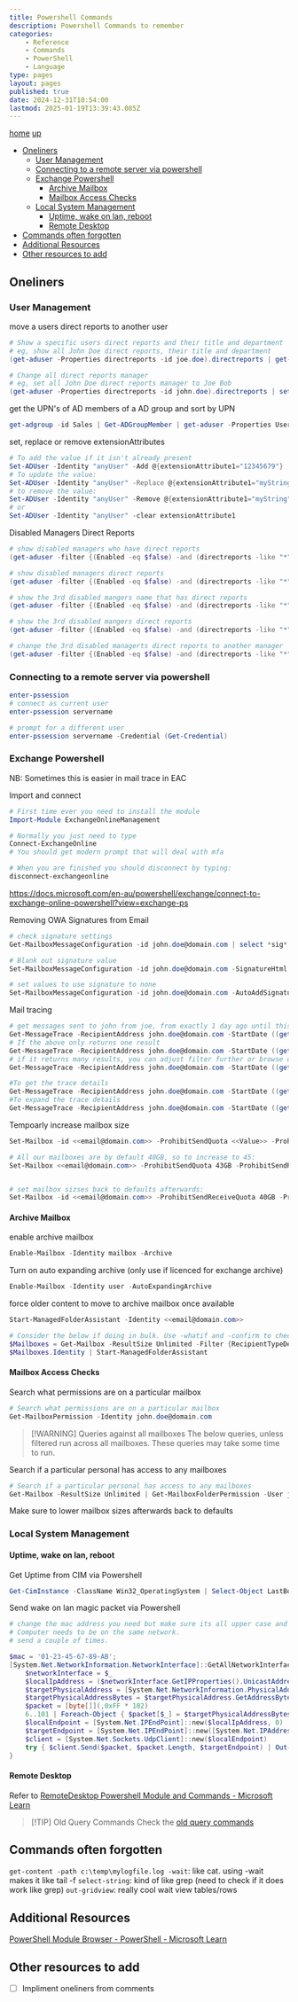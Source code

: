 ```yaml
---
title: Powershell Commands
description: Powershell Commands to remember
categories:
    - Reference
    - Commands
    - PowerShell
    - Language
type: pages
layout: pages
published: true
date: 2024-12-31T10:54:00
lastmod: 2025-01-19T13:39:43.085Z
---
```


[home](/) [up](./)
<!--- cSpell:disable --->
* [Oneliners](#oneliners)
  * [User Management](#user-management)
  * [Connecting to a remote server via powershell](#connecting-to-a-remote-server-via-powershell)
  * [Exchange Powershell](#exchange-powershell)
    * [Archive Mailbox](#archive-mailbox)
    * [Mailbox Access Checks](#mailbox-access-checks)
  * [Local System Management](#local-system-management)
    * [Uptime, wake on lan, reboot](#uptime-wake-on-lan-reboot)
    * [Remote Desktop](#remote-desktop)
* [Commands often forgotten](#commands-often-forgotten)
* [Additional Resources](#additional-resources)
* [Other resources to add](#other-resources-to-add)
<!--- cSpell:enable --->

## Oneliners

### User Management

move a users direct reports to another user

```powershell
# Show a specific users direct reports and their title and department
# eg, show all John Doe direct reports, their title and department
(get-aduser -Properties directreports -id joe.doe).directreports | get-aduser -Properties Title,Department | sort Name | format-table Name,Title,Department -autosize

# Change all direct reports manager
# eg, set all John Doe direct reports manager to Joe Bob
(get-aduser -Properties directreports -id john.doe).directreports | set-aduser -Manager (Get-aduser -id joe.bob)
```

get the UPN's of AD members of a AD group and sort by UPN

```powershell
get-adgroup -id Sales | Get-ADGroupMember | get-aduser -Properties UserPrincipalName | sort UserPrincipalName | format-table Name,UserPrincipalName,Enabled -AutoSize
```

set, replace or remove extensionAttributes

```powershell
# To add the value if it isn't already present
Set-ADUser -Identity "anyUser" -Add @{extensionAttribute1="12345679"}
# To update the value:
Set-ADUser -Identity "anyUser" -Replace @{extensionAttribute1="myString"}
# to remove the value:
Set-ADUser -Identity "anyUser" -Remove @{extensionAttribute1="myString"}
# or
Set-ADUser -Identity "anyUser" -clear extensionAttribute1
```

Disabled Managers Direct Reports

```powershell
# show disabled managers who have direct reports
(get-aduser -filter {(Enabled -eq $false) -and (directreports -like "*")} -Properties directreports).name

# show disabled managers direct reports
(get-aduser -filter {(Enabled -eq $false) -and (directreports -like "*")} -Properties directreports).directreports

# show the 3rd disabled mangers name that has direct reports
(get-aduser -filter {(Enabled -eq $false) -and (directreports -like "*")} -Properties directreports)[2].name

# show the 3rd disabled mangers direct reports
(get-aduser -filter {(Enabled -eq $false) -and (directreports -like "*")} -Properties directreports)[2].directreports

# change the 3rd disabled managerts direct reports to another manager
(get-aduser -filter {(Enabled -eq $false) -and (directreports -like "*")} -Properties directreports)[2].directreports | set-aduser -manager (get-aduser -id newmanagerfirstname.lastname)
```

### Connecting to a remote server via powershell

```powershell
enter-pssession
# connect as current user
enter-pssession servername

# prompt for a different user
enter-pssession servername -Credential (Get-Credential)
```

### Exchange Powershell

NB: Sometimes this is easier in mail trace in EAC

Import and connect

```powershell
# First time ever you need to install the module
Import-Module ExchangeOnlineManagement

# Normally you just need to type
Connect-ExchangeOnline
# You should get modern prompt that will deal with mfa

# When you are finished you should disconnect by typing:
disconnect-exchangeonline
```

<https://docs.microsoft.com/en-au/powershell/exchange/connect-to-exchange-online-powershell?view=exchange-ps>

Removing OWA Signatures from Email

```powershell
# check signature settings
Get-MailboxMessageConfiguration -id john.doe@domain.com | select *sig*

# Blank out signature value
Set-MailboxMessageConfiguration -id john.doe@domain.com -SignatureHtml $null -SignatureText $null

# set values to use signature to none
Set-MailboxMessageConfiguration -id john.doe@domain.com -AutoAddSignature $false -AutoAddSignatureOnMobile $false -AutoAddSignatureOnReply $false -UseDefaultSignatureOnMobile $false
```

Mail tracing

```powershell
# get messages sent to john from joe, from exactly 1 day ago until this very second
Get-MessageTrace -RecipientAddress john.doe@domain.com -StartDate ((get-date).AddDays(-1)) -EndDate (get-date) -SenderAddress joe.blogs@domain.com
# If the above only returns one result
Get-MessageTrace -RecipientAddress john.doe@domain.com -StartDate ((get-date).AddDays(-1)) -EndDate (get-date) -SenderAddress joe.blogs@domain.com | fl
# if it returns many results, you can adjust filter further or browse objects by using one of the below
Get-MessageTrace -RecipientAddress john.doe@domain.com -StartDate ((get-date).AddDays(-1)) -EndDate (get-date) -SenderAddress joe.blogs@domain.com | out-gridview -passthrough | fl

#To get the trace details
Get-MessageTrace -RecipientAddress john.doe@domain.com -StartDate ((get-date).AddDays(-1)) -EndDate (get-date) -SenderAddress joe.blogs@domain.com | get-messagetracedetail
#To expand the trace details
Get-MessageTrace -RecipientAddress john.doe@domain.com -StartDate ((get-date).AddDays(-1)) -EndDate (get-date) -SenderAddress joe.blogs@domain.com | get-messagetracedetail | fl
```

Tempoarly increase mailbox size

```powershell
Set-Mailbox -id <<email@domain.com>> -ProhibitSendQuota <<Value>> -ProhibitSendReceiveQuota <<Value>>

# All our mailboxes are by default 40GB, so to increase to 45:
Set-Mailbox <<email@domain.com>> -ProhibitSendQuota 43GB -ProhibitSendReceiveQuota 45GB


# set mailbox sizses back to defaults afterwards:
Set-Mailbox -id <<email@domain.com>> -ProhibitSendReceiveQuota 40GB -ProhibitSendQuota 39GB -IssueWarningQuota 36GB
```

#### Archive Mailbox

enable archive mailbox

```powershell
Enable-Mailbox -Identity mailbox -Archive
```

Turn on auto expanding archive (only use if licenced for exchange archive)

```powershell
Enable-Mailbox -Identity user -AutoExpandingArchive
```

force older content to move to archive mailbox once available

```powershell
Start-ManagedFolderAssistant -Identity <<email@domain.com>>

# Consider the below if doing in bulk. Use -whatif and -confirm to check (make sure you know how this works before doing it)
$Mailboxes = Get-Mailbox -ResultSize Unlimited -Filter {RecipientTypeDetails -eq "UserMailbox"}
$Mailboxes.Identity | Start-ManagedFolderAssistant
```

#### Mailbox Access Checks

Search what permissions are on a particular mailbox

```powershell
# Search what permissions are on a particular mailbox
Get-MailboxPermission -Identity john.doe@domain.com
```

> [!WARNING] Queries against all mailboxes
> The below queries, unless filtered run across all mailboxes. These queries may take some time to run.

Search if a particular personal has access to any mailboxes

```powershell
# Search if a particular personal has access to any mailboxes
Get-Mailbox -ResultSize Unlimited | Get-MailboxFolderPermission -User john.doe@domain.com | ft User,Identity,AccessRights
```

Make sure to lower mailbox sizes afterwards back to defaults

### Local System Management

#### Uptime, wake on lan, reboot

Get Uptime from CIM via Powershell

```powershell
Get-CimInstance -ClassName Win32_OperatingSystem | Select-Object LastBootUpTime
```

Send wake on lan magic packet via Powershell

```powershell
# change the mac address you need but make sure its all upper case and use "-". Don't use : as this sometimes isn't supported in earlier versions of Powershell.
# Computer needs to be on the same network.
# send a couple of times.

$mac = '01-23-45-67-89-AB';
[System.Net.NetworkInformation.NetworkInterface]::GetAllNetworkInterfaces() | Where-Object { $_.NetworkInterfaceType -ne [System.Net.NetworkInformation.NetworkInterfaceType]::Loopback -and $_.OperationalStatus -eq [System.Net.NetworkInformation.OperationalStatus]::Up } | ForEach-Object {
    $networkInterface = $_
    $localIpAddress = ($networkInterface.GetIPProperties().UnicastAddresses | Where-Object { $_.Address.AddressFamily -eq [System.Net.Sockets.AddressFamily]::InterNetwork })[0].Address
    $targetPhysicalAddress = [System.Net.NetworkInformation.PhysicalAddress]::Parse(($mac.ToUpper() -replace '[^0-9A-F]',''))
    $targetPhysicalAddressBytes = $targetPhysicalAddress.GetAddressBytes()
    $packet = [byte[]](,0xFF * 102)
    6..101 | Foreach-Object { $packet[$_] = $targetPhysicalAddressBytes[($_ % 6)] }
    $localEndpoint = [System.Net.IPEndPoint]::new($localIpAddress, 0)
    $targetEndpoint = [System.Net.IPEndPoint]::new([System.Net.IPAddress]::Broadcast, 9)
    $client = [System.Net.Sockets.UdpClient]::new($localEndpoint)
    try { $client.Send($packet, $packet.Length, $targetEndpoint) | Out-Null } finally { $client.Dispose() }
}
```

#### Remote Desktop

Refer to [RemoteDesktop Powershell Module and Commands - Microsoft Learn](https://learn.microsoft.com/en-au/powershell/module/remotedesktop/)

> [!TIP] Old Query Commands
> Check the [old query commands](windows-commands.md)

## Commands often forgotten

`get-content -path c:\temp\mylogfile.log -wait`: like cat. using -wait makes it like tail -f
`select-string`: kind of like grep (need to check if it does work like grep)
`out-gridview`: really cool wait view tables/rows

## Additional Resources

[PowerShell Module Browser - PowerShell - Microsoft Learn](https://learn.microsoft.com/en-au/powershell/module/)

## Other resources to add

* [ ] Impliment oneliners from comments
